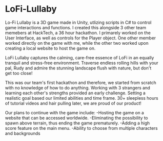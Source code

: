 # LoFi-Lullaby

Lo-Fi Lullaby is a 3D game made in Unity, utlizing scripts in C# to control game interactions and functions. I created this alongside
3 other team memebers at HackTech, a 36 hour hackathon. I primarely worked on the User Interface, as well as controls for the Player object. One other member worked directly on the game with me, while the other two worked upon creating a local website to host the game on.

LoFi Lullaby captures the calming, care-free essence of LoFi in an equally tranquil and
stress-free environment. Traverse endless rolling hills with your pal, Rudy and admire 
the stunning landscape flush with nature, but don't get too close!

This was our team's first hackathon and therefore, we started from scratch with no knowledge of how to do anything. Working with 3 strangers and learning each other's strengths provided an early challenge. Setting a realistic goal based our limited abilities and time frame. 30+ sleepless hours of tutorial videos and hair pulling later, we are proud of our product!

Our plans to continue with the game include:
  -Hosting the game on a website that can be accessed worldwide.
  -Eliminating the possibility to spawn above terrain, thus ending the game prematurely.
  -Adding a high score feature on the main menu.
  -Ability to choose from multiple characters and backgrounds
